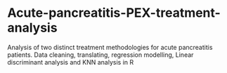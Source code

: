 # Acute-pancreatitis-PEX-treatment-analysis

Analysis of two distinct treatment methodologies for acute pancreatitis patients. Data cleaning, translating, regression modelling, Linear discriminant analysis and KNN analysis in R
